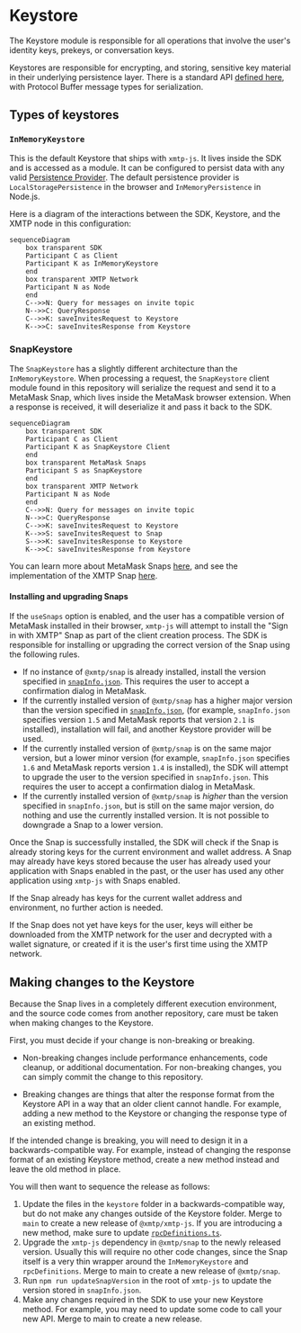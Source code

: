 # Keystore

The Keystore module is responsible for all operations that involve the user's identity keys, prekeys, or conversation keys.

Keystores are responsible for encrypting, and storing, sensitive key material in their underlying persistence layer. There is a standard API [defined here](./interfaces.ts), with Protocol Buffer message types for serialization.

## Types of keystores

### `InMemoryKeystore`

This is the default Keystore that ships with `xmtp-js`. It lives inside the SDK and is accessed as a module. It can be configured to persist data with any valid [Persistence Provider](./persistence/interface.ts). The default persistence provider is `LocalStoragePersistence` in the browser and `InMemoryPersistence` in Node.js.

Here is a diagram of the interactions between the SDK, Keystore, and the XMTP node in this configuration:

```mermaid
sequenceDiagram
    box transparent SDK
    Participant C as Client
    Participant K as InMemoryKeystore
    end
    box transparent XMTP Network
    Participant N as Node
    end
    C-->>N: Query for messages on invite topic
    N-->>C: QueryResponse
    C-->>K: saveInvitesRequest to Keystore
    K-->>C: saveInvitesResponse from Keystore
```

### SnapKeystore

The `SnapKeystore` has a slightly different architecture than the `InMemoryKeystore`. When processing a request, the `SnapKeystore` client module found in this repository will serialize the request and send it to a MetaMask Snap, which lives inside the MetaMask browser extension. When a response is received, it will deserialize it and pass it back to the SDK.

```mermaid
sequenceDiagram
    box transparent SDK
    Participant C as Client
    Participant K as SnapKeystore Client
    end
    box transparent MetaMask Snaps
    Participant S as SnapKeystore
    end
    box transparent XMTP Network
    Participant N as Node
    end
    C-->>N: Query for messages on invite topic
    N-->>C: QueryResponse
    C-->>K: saveInvitesRequest to Keystore
    K-->>S: saveInvitesRequest to Snap
    S-->>K: saveInvitesResponse to Keystore
    K-->>C: saveInvitesResponse from Keystore
```

You can learn more about MetaMask Snaps [here](https://docs.metamask.io/snaps/), and see the implementation of the XMTP Snap [here](https://github.com/xmtp/snap).

#### Installing and upgrading Snaps

If the `useSnaps` option is enabled, and the user has a compatible version of MetaMask installed in their browser, `xmtp-js` will attempt to install the "Sign in with XMTP" Snap as part of the client creation process. The SDK is responsible for installing or upgrading the correct version of the Snap using the following rules.

- If no instance of `@xmtp/snap` is already installed, install the version specified in [`snapInfo.json`](../snapInfo.json). This requires the user to accept a confirmation dialog in MetaMask.
- If the currently installed version of `@xmtp/snap` has a higher major version than the version specified in [`snapInfo.json`](../snapInfo.json), (for example, `snapInfo.json` specifies version `1.5` and MetaMask reports that version `2.1` is installed), installation will fail, and another Keystore provider will be used.
- If the currently installed version of `@xmtp/snap` is on the same major version, but a lower minor version (for example, `snapInfo.json` specifies `1.6` and MetaMask reports version `1.4` is installed), the SDK will attempt to upgrade the user to the version specified in `snapInfo.json`. This requires the user to accept a confirmation dialog in MetaMask.
- If the currently installed version of `@xmtp/snap` is _higher_ than the version specified in `snapInfo.json`, but is still on the same major version, do nothing and use the currently installed version. It is not possible to downgrade a Snap to a lower version.

Once the Snap is successfully installed, the SDK will check if the Snap is already storing keys for the current environment and wallet address. A Snap may already have keys stored because the user has already used your application with Snaps enabled in the past, or the user has used any other application using `xmtp-js` with Snaps enabled.

If the Snap already has keys for the current wallet address and environment, no further action is needed.

If the Snap does not yet have keys for the user, keys will either be downloaded from the XMTP network for the user and decrypted with a wallet signature, or created if it is the user's first time using the XMTP network.

## Making changes to the Keystore

Because the Snap lives in a completely different execution environment, and the source code comes from another repository, care must be taken when making changes to the Keystore.

First, you must decide if your change is non-breaking or breaking.

- Non-breaking changes include performance enhancements, code cleanup, or additional documentation. For non-breaking changes, you can simply commit the change to this repository.

- Breaking changes are things that alter the response format from the Keystore API in a way that an older client cannot handle. For example, adding a new method to the Keystore or changing the response type of an existing method.

If the intended change is breaking, you will need to design it in a backwards-compatible way. For example, instead of changing the response format of an existing Keystore method, create a new method instead and leave the old method in place.

You will then want to sequence the release as follows:

1. Update the files in the `keystore` folder in a backwards-compatible way, but do not make any changes outside of the Keystore folder. Merge to `main` to create a new release of `@xmtp/xmtp-js`. If you are introducing a new method, make sure to update [`rpcDefinitions.ts`](./rpcDefinitions.ts).
2. Upgrade the `xmtp-js` dependency in `@xmtp/snap` to the newly released version. Usually this will require no other code changes, since the Snap itself is a very thin wrapper around the `InMemoryKeystore` and `rpcDefinitions`. Merge to main to create a new release of `@xmtp/snap`.
3. Run `npm run updateSnapVersion` in the root of `xmtp-js` to update the version stored in `snapInfo.json`.
4. Make any changes required in the SDK to use your new Keystore method. For example, you may need to update some code to call your new API. Merge to main to create a new release.
